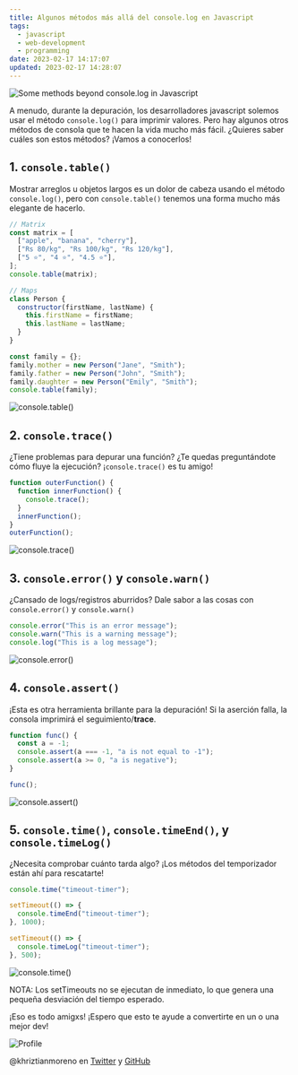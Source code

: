 ```yaml
---
title: Algunos métodos más allá del console.log en Javascript
tags:
  - javascript
  - web-development
  - programming
date: 2023-02-17 14:17:07
updated: 2023-02-17 14:28:07
---
```


![Some methods beyond console.log in Javascript](https://media2.dev.to/dynamic/image/width=1000,height=420,fit=cover,gravity=auto,format=auto/https%3A%2F%2Fdev-to-uploads.s3.amazonaws.com%2Fuploads%2Farticles%2Flbhbyz1kx5wvzc9kd770.png)

A menudo, durante la depuración, los desarrolladores javascript solemos usar el método `console.log()` para imprimir valores. Pero hay algunos otros métodos de consola que te hacen la vida mucho más fácil. ¿Quieres saber cuáles son estos métodos? ¡Vamos a conocerlos!

## 1. `console.table()`

Mostrar arreglos u objetos largos es un dolor de cabeza usando el método `console.log()`, pero con `console.table()` tenemos una forma mucho más elegante de hacerlo.

```javascript
// Matrix
const matrix = [
  ["apple", "banana", "cherry"],
  ["Rs 80/kg", "Rs 100/kg", "Rs 120/kg"],
  ["5 ⭐", "4 ⭐", "4.5 ⭐"],
];
console.table(matrix);

// Maps
class Person {
  constructor(firstName, lastName) {
    this.firstName = firstName;
    this.lastName = lastName;
  }
}

const family = {};
family.mother = new Person("Jane", "Smith");
family.father = new Person("John", "Smith");
family.daughter = new Person("Emily", "Smith");
console.table(family);
```

![console.table()](https://dev-to-uploads.s3.amazonaws.com/uploads/articles/37w9ez8w43n3ybe3bl94.png)

## 2. `console.trace()`

¿Tiene problemas para depurar una función? ¿Te quedas preguntándote cómo fluye la ejecución? ¡`console.trace()` es tu amigo!

```javascript
function outerFunction() {
  function innerFunction() {
    console.trace();
  }
  innerFunction();
}
outerFunction();
```

![console.trace()](https://dev-to-uploads.s3.amazonaws.com/uploads/articles/5422ywzh99jnppjifyqi.png)

## 3. `console.error()` y `console.warn()`

¿Cansado de logs/registros aburridos? Dale sabor a las cosas con `console.error()` y `console.warn()`

```javascript
console.error("This is an error message");
console.warn("This is a warning message");
console.log("This is a log message");
```

![console.error()](https://dev-to-uploads.s3.amazonaws.com/uploads/articles/aqjpe6dwijmt7gvi3ra7.png)

## 4. `console.assert()`

¡Esta es otra herramienta brillante para la depuración! Si la aserción falla, la consola imprimirá el seguimiento/**trace**.

```javascript
function func() {
  const a = -1;
  console.assert(a === -1, "a is not equal to -1");
  console.assert(a >= 0, "a is negative");
}

func();
```

![console.assert()](https://dev-to-uploads.s3.amazonaws.com/uploads/articles/mfqqjbfcb6592mcjar01.png)

## 5. `console.time()`, `console.timeEnd()`, y `console.timeLog()`

¿Necesita comprobar cuánto tarda algo? ¡Los métodos del temporizador están ahí para rescatarte!

```javascript
console.time("timeout-timer");

setTimeout(() => {
  console.timeEnd("timeout-timer");
}, 1000);

setTimeout(() => {
  console.timeLog("timeout-timer");
}, 500);
```

![console.time()](https://dev-to-uploads.s3.amazonaws.com/uploads/articles/p23gnvotxhkr7ejvklhf.png)

NOTA: Los setTimeouts no se ejecutan de inmediato, lo que genera una pequeña desviación del tiempo esperado.

¡Eso es todo amigxs! ¡Espero que esto te ayude a convertirte en un o una mejor dev!

![Profile](https://res.cloudinary.com/khriztianmoreno/image/upload/c_scale,w_148/v1591324337/KM-brand/stickers/sticker-3_2x.png)

@khriztianmoreno en [Twitter](https://twitter.com/khriztianmoreno) y [GitHub](https://github.com/khriztianmoreno)
